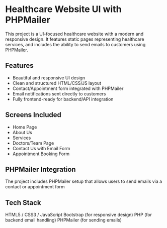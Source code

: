 # Healthcare Website UI with PHPMailer

This project is a UI-focused healthcare website with a modern and responsive design. It features static pages representing healthcare services, and includes the ability to send emails to customers using PHPMailer.

## Features

- Beautiful and responsive UI design
- Clean and structured HTML/CSS/JS layout
- Contact/Appointment form integrated with PHPMailer
- Email notifications sent directly to customers
- Fully frontend-ready for backend/API integration

## Screens Included

- Home Page
- About Us
- Services
- Doctors/Team Page
- Contact Us with Email Form
- Appointment Booking Form

## PHPMailer Integration

The project includes PHPMailer setup that allows users to send emails via a contact or appointment form

## Tech Stack

HTML5 / CSS3 / JavaScript
Bootstrap (for responsive design)
PHP (for backend email handling)
PHPMailer (for sending emails)
